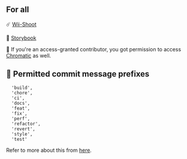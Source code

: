 ## For all

☄️ [Wii-Shoot](https://fukudafuzai-fe.vercel.app/)

🎨 [Storybook](https://650666b06a8a37c1b25cff56-lserptalwk.chromatic.com/?path=/docs/configure-your-project--docs)

📝 If you're an access-granted contributor, you got permission to access [Chromatic](https://www.chromatic.com/builds?appId=650666b06a8a37c1b25cff56) as well.

## 🙉 Permitted commit message prefixes

```
  'build',
  'chore',
  'ci',
  'docs',
  'feat',
  'fix',
  'perf',
  'refactor',
  'revert',
  'style',
  'test'
```

Refer to more about this from [here](https://www.npmjs.com/package/@commitlint/config-conventional).
